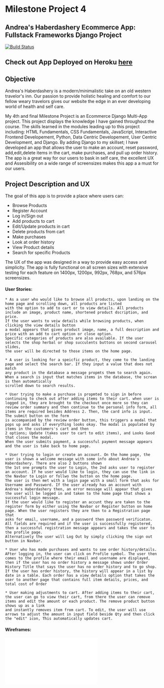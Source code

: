 # Milestone Project 4 
## Andrea's Haberdashery Ecommerce App: Fullstack Frameworks Django Project
[![Build Status](https://travis-ci.com/callendera/MilestoneProject4.svg?branch=master)](https://travis-ci.com/callendera/MilestoneProject4)
## Check out App Deployed on Heroku [here](https://haberdashery-app.herokuapp.com/)
## Objective
Andrea's Haberdashery is a modern/minimalistic take on an old western travelor's inn. 
Our passion to provide holistic healing and comfort to our fellow weary travelors gives our website the edge 
in an ever developing world of health and self care.

My 4th and final Milestone Project is an Ecommerce Django Multi-App project. 
This project displays the knowledge I have gained throughout the course.
The skills learned in the modules leading up to this project including:
HTML Fundamentals, CSS Fundamentals, JavaScript, Interactive Frontend Developement, 
Python, Data Centric Developement, User Centric Development, and Django.
By adding Django to my skillset; I have developed an app that 
allows the user to make an account, reset password, add,edit,delete items in the cart, 
make purchases, and pull up order history. The app is a great way for our users to bask in self care, 
the excellent UX and Assesibility on a wide range of screensizes makes this app a a must for our users.
## Project Description and UX
The goal of this app is to provide a place where users can:
* Browse Products
* Register Account
* Log in/Sign out
* Add products to cart
* Edit/Update products in cart
* Delete products from cart
* Make purchases
* Look at order history
* View Product details
* Search for specific Products

The UX of the app was designed in a way to provide easy access and simplicity. 
The app is fully functional on all screen sizes with extensive testing for each feature on 1400px, 1200px, 992px, 768px, and 576px screensizes.

#### User Stories:
    * As a user who would like to browse all products, upon landing on the home page and scrolling down, all products are listed 
    with the option to add to cart or to view details. All products include an image, product name, shortened product dscription, and price.
    If the user wants to veiw details while browsing products, when clicking the view details button 
    a modal appears that gives product image, name, a full description and price with an add to cart option or close option.
    Specific categories of products are also available. If the user selects the shop herbal or shop succulents buttons on second carousel slides, 
    the user will be directed to those items on the home page.
    
    * A user is looking for a speicfic product, they come to the landing page and select the search bar. If they input a value that does not match
    any product in the database a message propmts them to search again. When a search is input that matches items in the database, the screan is then automatically
    scrolled down to search results.

    * User trying to make a purchase is propmted to sign in before continuing to check out after adding items to their cart. when user is logged in, they are brought to the checkout once more so they can
    review order summary and then continue to the personal info form, all items are required besides Address 2. Then, the card info is input. The submit button on the form 
    is accompanied by the review order button, this triggers a modal that pops up and asks if everything looks okay. The modal is populated by items in the customers's cart and then 
    2 options; Update (takes user to cart to edit items), and Looks Good that closes the modal.
    When the user submits payment, a successful payment message appears and the user is take back to home page.

    * User trying to login or create an account. On the home page, the user is shown a welcome message with some info about Andrea's Haberdashery. There are also 2 buttons shown
    the 1st one prompts the user to Login, the 2nd asks user to register an account. If he user would like to login, they can use the link in the Navbar to Login or follwo the button on the home page.
    The user is then met with a login page with a small form that asks for Username and Password. If the user already has an account with Andrea's Haberdashery then, an error message will appear that gives
    the user will be logged in and taken to the home page that shows a successful login message.
    If the user would like to register an accunt they are taken to the register form by either using the Navbar or Register button on home page. When the user registers they are tken to a Registration page that
    asks for email, username, and a password then password verificaton. All fields are required and if the user is successfully registered, then a successful registration message appears and takes the user to the profile page.
    Alternatively the user will Log Out by simply clicking the sign out button in Navbar.

    * User who has made purchases and wants to see order history/details. AFter logging in, the user can click on Profile symbol. The user then comes to the profile where their email and username are displayed, 
    then if the user has no order history a message shows under Order History Title that says the user has no order history and to go shop.
    If the user has order history, the history will appear in a list by date in a table. Each order has a view details option that takes the user to another page that contains full item details, prices, and total cost of Order

    * User making adjustments to cart. After adding items to their cart, the user can go to view their cart, from there the user can remove items and edit the amount or each product. The remove product button shows up as a link
    and instantly removes item from cart. To edit, the user will use arrows to adjust the amount in input field beside Qty and then click the "edit" icon, This automatically updates cart.

#### Wireframes:

![Wireframe PDF](file:///C:/Users/Autumn/Pictures/Saved%20Pictures/HaberdasheryWireframe.pdf)